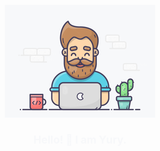 <span style="color: #F7F8FA;">
  <p align="center"><img src="https://github.com/YourunB/YourunB/blob/main/welcome.gif?raw=true" alt="Programming" width="400"/></p>
  <h1 align="center">Hello! 👋 I am Yury.</h1>
</span>

<!--
**YourunB/YourunB** is a ✨ _special_ ✨ repository because its `README.md` (this file) appears on your GitHub profile.

Here are some ideas to get you started:

- 🔭 I’m currently working on ...
- 🌱 I’m currently learning ...
- 👯 I’m looking to collaborate on ...
- 🤔 I’m looking for help with ...
- 💬 Ask me about ...
- 📫 How to reach me: ...
- 😄 Pronouns: ...
- ⚡ Fun fact: ...
-->
